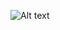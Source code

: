 ![Alt text](https://spotify-recently-played-readme.vercel.app/api?user=lyc5820s2tgyaacnm646qlk8h&width=600)
